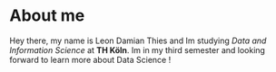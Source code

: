 # About me
Hey there, my name is Leon Damian Thies and Im studying *Data and Information Science* at **TH Köln**. 
Im in my third semester and looking forward to learn more about Data Science !

